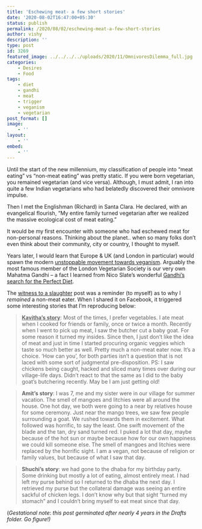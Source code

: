 ```yaml
---
title: 'Eschewing meat- a few short stories'
date: '2020-08-02T16:47:00+05:30'
status: publish
permalink: /2020/08/02/eschewing-meat-a-few-short-stories
author: vishy
description: ''
type: post
id: 3269
featured_image: ../../../../uploads/2020/11/OmnivoresDilemma_full.jpg
categories: 
    - Desires
    - Food
tags:
    - diet
    - gandhi
    - meat
    - trigger
    - veganism
    - vegetarian
post_format: []
image:
    - ''
layout:
    - ''
embed:
    - ''
---
```

Until the start of the new millennium, my classification of people into “meat eating” vs “non-meat eating” was pretty static. If you were born vegetarian, you remained vegetarian (and vice versa). Although, I must admit, I ran into quite a few Indian vegetarians who had belatedly discovered their omnivore impulse.

Then I met the Englishman (Richard) in Santa Clara. He declared, with an evangelical flourish, “My entire family turned vegetarian after we realized the massive ecological cost of meat eating.”

It would be my first encounter with someone who had eschewed meat for non-personal reasons. Thinking about the planet.. when so many folks don’t even think about their community, city or country, I thought to myself.

Years later, I would learn that Europe &amp; UK (and London in particular) would spawn the modern [unstoppable movement towards veganism](https://www.theguardian.com/lifeandstyle/2018/apr/01/vegans-are-coming-millennials-health-climate-change-animal-welfare). Arguably the most famous member of the London Vegetarian Society is our very own Mahatma Gandhi – a fact I learned from Nico Slate’s wonderful [Gandhi’s search for the Perfect Diet](https://www.amazon.in/Gandhis-Search-Perfect-Diet-Eating/dp/0295744952).

The [witness to a slaughter](http://www.ulaar.com/2016/09/11/witness-to-a-slaughter/) post was a reminder (to myself) as to why I *remained* a non-meat eater. When I shared it on Facebook, it triggered some interesting stories that I’m reproducing below:

> <span style="text-decoration: underline;">**Kavitha’s story**</span>: Most of the times, I prefer vegetables. I ate meat when I cooked for friends or family, once or twice a month. Recently when I went to pick up meat, I saw the butcher cut a baby goat. For some reason it turned my insides. Since then, I just don’t like the idea of meat and just in time I started procuring organic veggies which taste so much better as well. Pretty much a non-meat eater now. It’s a choice. ‘How can you’, for both parties isn’t a question that is not laced with some sort of judgmental pre-disposition. PS: I saw chickens being caught, hacked and sliced many times over during our village-life days. Didn’t react to that the same as I did to the baby goat’s butchering recently. May be I am just getting old!

> **Amit’s story**: I was 7, me and my sister were in our village for summer vacation. The smell of mangoes and litchies were all around the house. One hot day, we both were going to a near by relatives house for some ceremony. Just near the mango trees, we saw few people surrounding a goat. We rushed towards them in excitement. What followed was horrific, to say the least. One swift movement of the blade and the tan, dry sand turned red. I puked a lot that day, maybe because of the hot sun or maybe because how for our own happiness we could kill someone else. The smell of mangoes and litchies were replaced by the horrific sight. I am a vegan, not because of religion or family values, but because of what I saw that day.

> **Shuchi’s story**: we had gone to the dhaba for my birthday party. Some drinking but mostly a lot of eating, almost entirely meat. I had left my purse behind so I returned to the dhaba the next day. I retrieved my purse but the collateral damage was seeing an entire sackful of chicken legs. I don’t know why but that sight “turned my stomach” and I couldn’t bring myself to eat meat since that day.

(*Gestational note*: *this post germinated after nearly 4 years in the Drafts folder. Go figure!)*